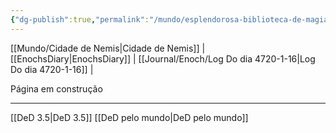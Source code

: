 ```yaml
---
{"dg-publish":true,"permalink":"/mundo/esplendorosa-biblioteca-de-magia/","dgHomeLink":true,"dgPassFrontmatter":false}
---
```


[[Mundo/Cidade de Nemis|Cidade de Nemis]] | [[EnochsDiary|EnochsDiary]] | [[Journal/Enoch/Log Do dia 4720-1-16|Log Do dia 4720-1-16]] | 

Página em construção


---
[[DeD 3.5|DeD 3.5]] [[DeD pelo mundo|DeD pelo mundo]] 